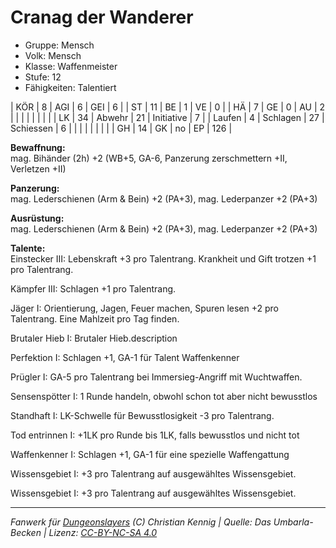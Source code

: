 # Cranag der Wanderer  
- Gruppe: Mensch  
- Volk: Mensch  
- Klasse: Waffenmeister  
- Stufe: 12  
- Fähigkeiten: Talentiert  


| KÖR    | 8  | AGI      | 6  | GEI        | 6   |
| ST     | 11 | BE       | 1  | VE         | 0   |
| HÄ     | 7  | GE       | 0  | AU         | 2   |
|        |    |          |    |            |     |
| LK     | 34 | Abwehr   | 21 | Initiative | 7   |
| Laufen | 4  | Schlagen | 27 | Schiessen  | 6   |
|        |    |          |    |            |     |
| GH     | 14 | GK       | no | EP         | 126 |


**Bewaffnung:**  
mag. Bihänder (2h) +2 (WB+5, GA-6, Panzerung zerschmettern +II, Verletzen +II)

**Panzerung:**  
mag. Lederschienen (Arm & Bein) +2 (PA+3), mag. Lederpanzer +2 (PA+3)

**Ausrüstung:**  
mag. Lederschienen (Arm & Bein) +2 (PA+3), mag. Lederpanzer +2 (PA+3)

**Talente:**  
Einstecker III: Lebenskraft +3 pro Talentrang. Krankheit und Gift trotzen +1 pro Talentrang.

Kämpfer III: Schlagen +1 pro Talentrang.

Jäger I: Orientierung, Jagen, Feuer machen, Spuren lesen +2 pro Talentrang. Eine Mahlzeit pro Tag finden.

Brutaler Hieb I: Brutaler Hieb.description

Perfektion I: Schlagen +1, GA-1 für Talent Waffenkenner

Prügler I: GA-5 pro Talentrang bei Immersieg-Angriff mit Wuchtwaffen.

Sensenspötter I: 1 Runde handeln, obwohl schon tot aber nicht bewusstlos

Standhaft I: LK-Schwelle für Bewusstlosigkeit -3 pro Talentrang.

Tod entrinnen I: +1LK pro Runde bis 1LK, falls bewusstlos und nicht tot

Waffenkenner I: Schlagen +1, GA-1 für eine spezielle Waffengattung

Wissensgebiet I: +3 pro Talentrang auf ausgewähltes Wissensgebiet.

Wissensgebiet I: +3 pro Talentrang auf ausgewähltes Wissensgebiet.





___
*Fanwerk für [Dungeonslayers](https://www.dungeonslayers.net/) (C) Christian Kennig | Quelle: Das Umbarla-Becken | Lizenz: [CC-BY-NC-SA 4.0](https://creativecommons.org/licenses/by-nc-sa/4.0/deed.de)*